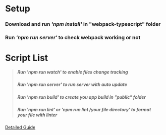 # Setup
### Download and run *'npm install'* in "webpack-typescript" folder
### Run *'npm run server'* to check webpack working or not

# Script List
> ##### Run *'npm run watch'* to enable files change tracking
> ##### Run *'npm run server'* to run server with auto update
> ##### Run *'npm run build'* to create you app build in "public" folder
> ##### Run *'npm run lint'* or *'npm run lint /your file directory'* to format your file with linter

[Detailed Guide](https://goofy-secure-b26.notion.site/Project-Setup-with-Webpack-TypeScript-f877300749974d19b67ad9e5b5dca985)
